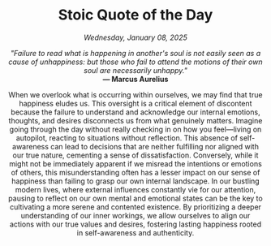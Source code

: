 <h1 align="center">Stoic Quote of the Day</h1>
<p align="center"><em>Wednesday, January 08, 2025</em></p>
<p align="center">
    <em>"Failure to read what is happening in another's soul is not easily seen as a cause of unhappiness: but those who fail to attend the motions of their own soul are necessarily unhappy."</em><br>
    <strong>— Marcus Aurelius</strong>
</p>

<p align="center" style="max-width:600px;margin:0 auto;">
    When we overlook what is occurring within ourselves, we may find that true happiness eludes us. This oversight is a critical element of discontent because the failure to understand and acknowledge our internal emotions, thoughts, and desires disconnects us from what genuinely matters. Imagine going through the day without really checking in on how you feel—living on autopilot, reacting to situations without reflection. This absence of self-awareness can lead to decisions that are neither fulfilling nor aligned with our true nature, cementing a sense of dissatisfaction. Conversely, while it might not be immediately apparent if we misread the intentions or emotions of others, this misunderstanding often has a lesser impact on our sense of happiness than failing to grasp our own internal landscape. In our bustling modern lives, where external influences constantly vie for our attention, pausing to reflect on our own mental and emotional states can be the key to cultivating a more serene and contented existence. By prioritizing a deeper understanding of our inner workings, we allow ourselves to align our actions with our true values and desires, fostering lasting happiness rooted in self-awareness and authenticity.
</p>
